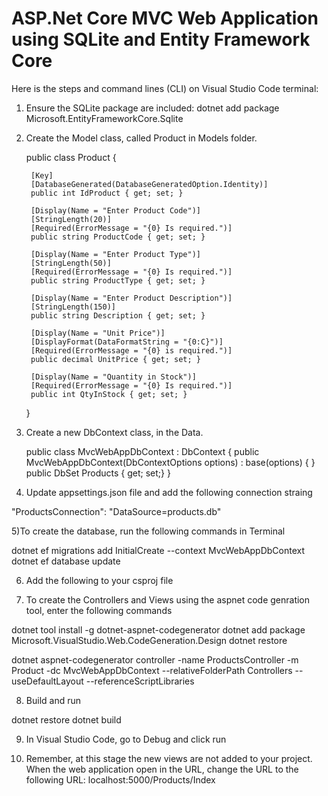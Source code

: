 # ASP.Net Core MVC Web Application using SQLite and Entity Framework Core

Here is the steps and command lines (CLI) on Visual Studio Code terminal: 
1) Ensure the SQLite package are included:
 dotnet add package Microsoft.EntityFrameworkCore.Sqlite 
2) Create the Model class, called Product in Models folder.

    public class Product
   {
        
        [Key]
        [DatabaseGenerated(DatabaseGeneratedOption.Identity)]
        public int IdProduct { get; set; }

        [Display(Name = "Enter Product Code")]
        [StringLength(20)]
        [Required(ErrorMessage = "{0} Is required.")]
        public string ProductCode { get; set; }
        
        [Display(Name = "Enter Product Type")]
        [StringLength(50)]
        [Required(ErrorMessage = "{0} Is required.")]
        public string ProductType { get; set; }
        
        [Display(Name = "Enter Product Description")]
        [StringLength(150)]
        public string Description { get; set; }
        
        [Display(Name = "Unit Price")]
        [DisplayFormat(DataFormatString = "{0:C}")]
        [Required(ErrorMessage = "{0} is required.")]
        public decimal UnitPrice { get; set; }

        [Display(Name = "Quantity in Stock")]
        [Required(ErrorMessage = "{0} Is required.")]
        public int QtyInStock { get; set; }
    }

3) Create a new DbContext class, in the Data. 

    public class MvcWebAppDbContext : DbContext
    {
        public MvcWebAppDbContext(DbContextOptions<MvcWebAppDbContext> options)
            : base(options)
        {
        }
        public DbSet<Product> Products { get; set;}
    }
    
4) Update appsettings.json file and add the following connection straing
 
  "ProductsConnection": "DataSource=products.db"
  
5)To create the database, run the following commands in Terminal

  dotnet ef migrations add InitialCreate --context MvcWebAppDbContext
  dotnet ef database update
  
6) Add the following to your csproj file

   <ItemGroup>  
      <DotNetCliToolReference Include="Microsoft.VisualStudio.Web.CodeGeneration.Tools" Version="2.0.0" />  
      <DotNetCliToolReference Include="Microsoft.EntityFrameworkCore.Tools.DotNet" Version="2.0.0" />   
   </ItemGroup> 

7) To create the Controllers and Views using the aspnet code genration tool, enter the following commands

  dotnet tool install -g dotnet-aspnet-codegenerator
  dotnet add package Microsoft.VisualStudio.Web.CodeGeneration.Design
  dotnet restore
  
  dotnet aspnet-codegenerator controller -name ProductsController -m Product -dc MvcWebAppDbContext --relativeFolderPath Controllers --useDefaultLayout --referenceScriptLibraries

8) Build and run

  dotnet restore
  dotnet build
  
9) In Visual Studio Code, go to Debug and click run 

10) Remember, at this stage the new views are not added to your project. When the web application open in the URL, 
   change the URL to the following URL: localhost:5000/Products/Index
   
   
